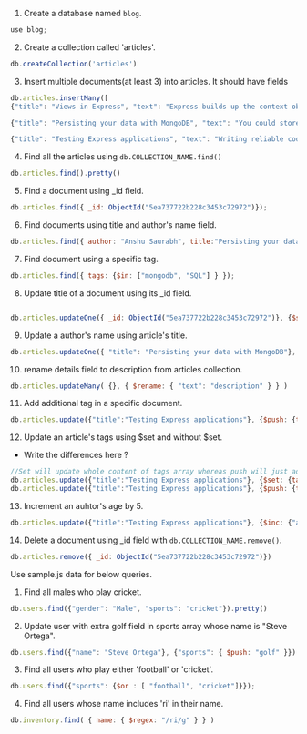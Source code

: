 1. Create a database named `blog`.


```js
use blog; 
```

2. Create a collection called 'articles'.

```js
db.createCollection('articles')
```

3. Insert multiple documents(at least 3) into articles. It should have fields

```js
db.articles.insertMany([
{"title": "Views in Express", "text": "Express builds up the context object every time you call render", "author": "Anshu Saurabh"},

{"title": "Persisting your data with MongoDB", "text": "You could store your application’s data in memory, by setting variables", "author": "Anshu Saurabh"},

{"title": "Testing Express applications", "text": "Writing reliable code can be difficult. Even small software can be too complex for one person.", "author": "Anshu Saurabh"}])

```

4. Find all the articles using `db.COLLECTION_NAME.find()`

```js
db.articles.find().pretty()
```

5. Find a document using _id field.


```js
db.articles.find({ _id: ObjectId("5ea737722b228c3453c72972")});
```

6. Find documents using title and author's name field.

```js
db.articles.find({ author: "Anshu Saurabh", title:"Persisting your data with MongoDB"});
```

7. Find document using a specific tag.

```js
db.articles.find({ tags: {$in: ["mongodb", "SQL"] } });
```

8. Update title of a document using its _id field.

```js

db.articles.updateOne({ _id: ObjectId("5ea737722b228c3453c72972")}, {$set: {"title": "Testing with Express Framework"}})
```

9. Update a author's name using article's title.

```js
db.articles.updateOne({ "title": "Persisting your data with MongoDB"}, {$set: {"author": "Rishabh Anand"}})
```

10. rename details field to description from articles collection. 

```js
db.articles.updateMany( {}, { $rename: { "text": "description" } } )
```

11. Add additional tag in a specific document.

```js
db.articles.update({"title":"Testing Express applications"}, {$push: {tags: "tutorial"}});
```

12. Update an article's tags using $set and without $set.
  - Write the differences here ?
  
```js
//Set will update whole content of tags array whereas push will just add one element to array field of document
db.articles.update({"title":"Testing Express applications"}, {$set: {tags: ["database", "tutorial"}});
db.articles.update({"title":"Testing Express applications"}, {$push: {tags: ["database",}});
```

13. Increment an auhtor's age by 5.  

```js
db.articles.update({"title":"Testing Express applications"}, {$inc: {"author.age": 5}})
```
14. Delete a document using _id field with `db.COLLECTION_NAME.remove()`.

```js
db.articles.remove({ _id: ObjectId("5ea737722b228c3453c72972")})
```

Use sample.js data for below queries.

1. Find all males who play cricket.

```js
db.users.find({"gender": "Male", "sports": "cricket"}).pretty()
```

2. Update user with extra golf field in sports array whose name is "Steve Ortega".

```js
db.users.find({"name": "Steve Ortega"}, {"sports": { $push: "golf" }})  
```
3. Find all users who play either 'football' or 'cricket'.

```js
db.users.find({"sports": {$or : [ "football", "cricket"]}});
```

4. Find all users whose name includes 'ri' in their name.

```js
db.inventory.find( { name: { $regex: "/ri/g" } } )
```
